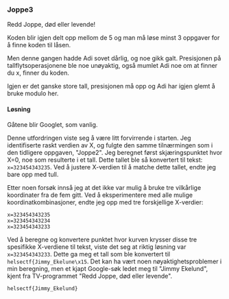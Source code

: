 ### Joppe3
Redd Joppe, død eller levende!

Koden blir igjen delt opp mellom de 5 og man må løse minst 3 oppgaver for å finne koden til låsen.

Men denne gangen hadde Adi sovet dårlig, og noe gikk galt. Presisjonen på tallflytsoperasjonene ble noe unøyaktig, også mumlet Adi noe om at finner du x, finner du koden.

Igjen er det ganske store tall, presisjonen må opp og Adi har igjen glemt å bruke modulo her.

#### Løsning
Gåtene blir Googlet, som vanlig.

Denne utfordringen viste seg å være litt forvirrende i starten. Jeg identifiserte raskt verdien av X, og fulgte den samme tilnærmingen som i den tidligere oppgaven, "Joppe2". Jeg beregnet først skjæringspunktet hvor X=0, noe som resulterte i et tall. Dette tallet ble så konvertert til tekst: `x=323454343235`. Ved å justere X-verdien til å matche dette tallet, endte jeg bare opp med tull.

Etter noen forsøk innså jeg at det ikke var mulig å bruke tre vilkårlige koordinater fra de fem gitt. Ved å eksperimentere med alle mulige koordinatkombinasjoner, endte jeg opp med tre forskjellige X-verdier:

```
x=323454343235
x=323454343234
x=323454343233
```

Ved å beregne og konvertere punktet hvor kurven krysser disse tre spesifikke X-verdiene til tekst, viste det seg at riktig løsning var `x=323454343233`. Dette ga meg et tall som ble konvertert til `helsectf{Jimmy_Ekelune\x15`. Det kan ha vært noen nøyaktighetsproblemer i min beregning, men et kjapt Google-søk ledet meg til "Jimmy Ekelund", kjent fra TV-programmet "Redd Joppe, død eller levende".

`helsectf{Jimmy_Ekelund}`
